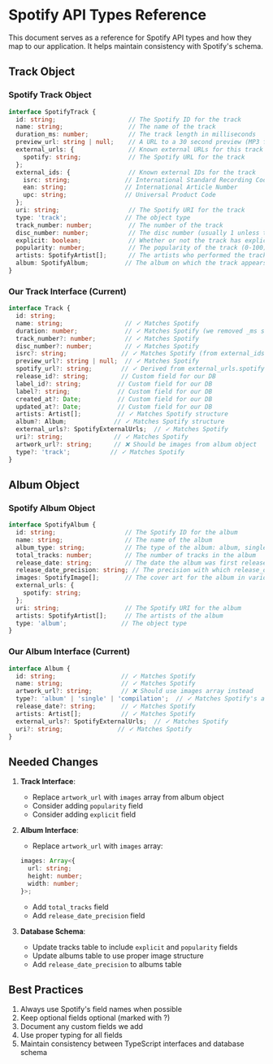 # Spotify API Types Reference

This document serves as a reference for Spotify API types and how they map to our application. It helps maintain consistency with Spotify's schema.

## Track Object

### Spotify Track Object
```typescript
interface SpotifyTrack {
  id: string;                    // The Spotify ID for the track
  name: string;                  // The name of the track
  duration_ms: number;           // The track length in milliseconds
  preview_url: string | null;    // A URL to a 30 second preview (MP3 format) of the track
  external_urls: {               // Known external URLs for this track
    spotify: string;             // The Spotify URL for the track
  };
  external_ids: {                // Known external IDs for the track
    isrc: string;               // International Standard Recording Code
    ean: string;                // International Article Number
    upc: string;                // Universal Product Code
  };
  uri: string;                   // The Spotify URI for the track
  type: 'track';                // The object type
  track_number: number;          // The number of the track
  disc_number: number;           // The disc number (usually 1 unless the album consists of more than one disc)
  explicit: boolean;             // Whether or not the track has explicit lyrics
  popularity: number;            // The popularity of the track (0-100)
  artists: SpotifyArtist[];      // The artists who performed the track
  album: SpotifyAlbum;          // The album on which the track appears
}
```

### Our Track Interface (Current)
```typescript
interface Track {
  id: string;
  name: string;                 // ✓ Matches Spotify
  duration: number;             // ✓ Matches Spotify (we removed _ms suffix)
  track_number?: number;        // ✓ Matches Spotify
  disc_number?: number;         // ✓ Matches Spotify
  isrc?: string;               // ✓ Matches Spotify (from external_ids)
  preview_url?: string | null;  // ✓ Matches Spotify
  spotify_url?: string;        // ✓ Derived from external_urls.spotify
  release_id?: string;         // Custom field for our DB
  label_id?: string;          // Custom field for our DB
  label?: string;             // Custom field for our DB
  created_at?: Date;          // Custom field for our DB
  updated_at?: Date;          // Custom field for our DB
  artists: Artist[];          // ✓ Matches Spotify structure
  album?: Album;             // ✓ Matches Spotify structure
  external_urls?: SpotifyExternalUrls;  // ✓ Matches Spotify
  uri?: string;              // ✓ Matches Spotify
  artwork_url?: string;      // ❌ Should be images from album object
  type?: 'track';           // ✓ Matches Spotify
}
```

## Album Object

### Spotify Album Object
```typescript
interface SpotifyAlbum {
  id: string;                   // The Spotify ID for the album
  name: string;                 // The name of the album
  album_type: string;           // The type of the album: album, single, compilation
  total_tracks: number;         // The number of tracks in the album
  release_date: string;         // The date the album was first released
  release_date_precision: string; // The precision with which release_date value is known: year, month, day
  images: SpotifyImage[];       // The cover art for the album in various sizes
  external_urls: {
    spotify: string;
  };
  uri: string;                  // The Spotify URI for the album
  artists: SpotifyArtist[];     // The artists of the album
  type: 'album';               // The object type
}
```

### Our Album Interface (Current)
```typescript
interface Album {
  id: string;                  // ✓ Matches Spotify
  name: string;                // ✓ Matches Spotify
  artwork_url?: string;        // ❌ Should use images array instead
  type?: 'album' | 'single' | 'compilation';  // ✓ Matches Spotify's album_type
  release_date?: string;       // ✓ Matches Spotify
  artists: Artist[];           // ✓ Matches Spotify
  external_urls?: SpotifyExternalUrls;  // ✓ Matches Spotify
  uri?: string;               // ✓ Matches Spotify
}
```

## Needed Changes

1. **Track Interface**:
   - Replace `artwork_url` with `images` array from album object
   - Consider adding `popularity` field
   - Consider adding `explicit` field

2. **Album Interface**:
   - Replace `artwork_url` with `images` array:
   ```typescript
   images: Array<{
     url: string;
     height: number;
     width: number;
   }>;
   ```
   - Add `total_tracks` field
   - Add `release_date_precision` field

3. **Database Schema**:
   - Update tracks table to include `explicit` and `popularity` fields
   - Update albums table to use proper image structure
   - Add `release_date_precision` to albums table

## Best Practices

1. Always use Spotify's field names when possible
2. Keep optional fields optional (marked with ?)
3. Document any custom fields we add
4. Use proper typing for all fields
5. Maintain consistency between TypeScript interfaces and database schema
